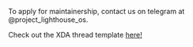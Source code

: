 To apply for maintainership, contact us on telegram at @project_lighthouse_os.

Check out the XDA thread template [here!](https://raw.githubusercontent.com/lighthouse-os/xda-threadtemplate/main/thread_template.txt)
